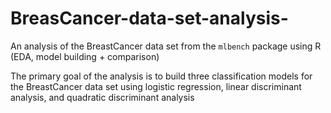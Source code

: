 # BreasCancer-data-set-analysis-
An analysis of the BreastCancer data set from the ```mlbench``` package using R (EDA, model building + comparison)

The primary goal of the analysis is to build three classification models for the BreastCancer data set using logistic regression, linear discriminant analysis, and quadratic discriminant analysis
